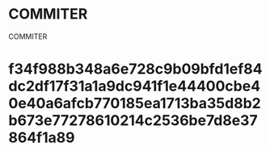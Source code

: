 # COMMITER
COMMITER






# f34f988b348a6e728c9b09bfd1ef84dc2df17f31a1a9dc941f1e44400cbe40e40a6afcb770185ea1713ba35d8b2b673e77278610214c2536be7d8e37864f1a89

